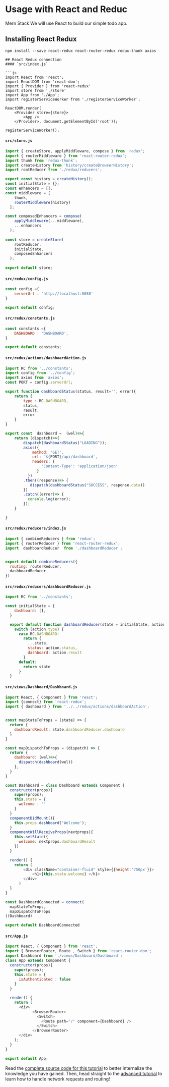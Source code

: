 # Usage with React and Reduc
Mern Stack 
We will use React to build our simple todo app.

## Installing React Redux

```
npm install --save react-redux react-router-redux redux-thunk axios

## React Redux connection 
#### `src/index.js`

```js
import React from 'react';
import ReactDOM from 'react-dom';
import { Provider } from 'react-redux'
import store from './store'
import App from './App';
import registerServiceWorker from './registerServiceWorker';

ReactDOM.render(
    <Provider store={store}>
        <App />
    </Provider>, document.getElementById('root'));
    
registerServiceWorker();
```

#### `src/store.js`

```js
import { createStore, applyMiddleware, compose } from 'redux';
import { routerMiddleware } from 'react-router-redux';
import thunk from 'redux-thunk';
import createHistory from 'history/createBrowserHistory';
import rootReducer from './redux/reducers';

export const history = createHistory();
const initialState = {};
const enhancers = [];
const middleware = [
    thunk,
    routerMiddleware(history)
  ];

const composedEnhancers = compose(
    applyMiddleware(...middleware),
    ...enhancers
  );
  
const store = createStore(
    rootReducer,
    initialState,
    composedEnhancers
  );
  
export default store;
```

#### `src/redux/config.js`

```js
const config ={
    serverUrl : 'http://localhost:8080'
}

export default config;
```

#### `src/redux/constants.js`

```js
const constants ={
    DASHBOARD : 'DASHBOARD',
}

export default constants;
```

#### `src/redux/actions/dashboardAction.js`

```js
import RC from '../constants';
import config from '../config';
import axios from 'axios';
const PORT = config.serverUrl;

export function dashboardStatus(status, result='', error){  
    return {
        type : RC.DASHBOARD,
        status,
        result,
        error
    }
}

export const  dashboard =  (wel)=>{
    return (dispatch)=>{
        dispatch(dashboardStatus("LOADING"));      
        axios({  
            method: 'GET',
            url: `${PORT}/api/dashboard`,
            headers: {
                'Content-Type': 'application/json'
              }
          })
        .then((response)=> {
           dispatch(dashboardStatus("SUCCESS", response.data))
        })
        .catch((error)=> {
          console.log(error);
        });
    }

}
```

#### `src/redux/reducers/index.js`

```js
import { combineReducers } from 'redux';
import { routerReducer } from 'react-router-redux';
import  dashboardReducer  from './dashboardReducer';


export default combineReducers({
  routing: routerReducer,
  dashboardReducer
})
```

#### `src/redux/reducers/dashboardReducer.js`

```js
import RC from '../constants';

const initialState = {
    dashboard: [],
  }

  export default function dashboardReducer(state = initialState, action) {
    switch (action.type) {
      case RC.DASHBOARD:
        return {
          ...state,
          status: action.status,
          dashboard: action.result
        }
      default:
        return state
      }
  }
```

#### `src/views/Dashboard/Dashboard.js`

```js
import React, { Component } from 'react';
import {connect} from 'react-redux';
import { dashboard } from '../../redux/actions/dashboardAction';


const mapStateToProps = (state) => {
  return {
    dashboardResult: state.dashboardReducer.dashboard
  }
}

const mapDispatchToProps = (dispatch) => {
  return {  
    dashboard: (wel)=>{
      dispatch(dashboard(wel))
    },
  } 
}

const Dashboard = class Dashboard extends Component {
  constructor(props){
    super(props);
    this.state = {
      welcome : ''
    }
  }
  componentDidMount(){
    this.props.dashboard('Welcome');
  }
  componentWillReceiveProps(nextprops){ 
    this.setState({
      welcome: nextprops.dashboardResult
    })
  }

  render() {
    return (      
        <div className="container-fluid" style={{height:'750px'}}>
            <h1>{this.state.welcome} </h1>   
        </div>    
      )
  }
}

const DashboardConnected = connect(
  mapStateToProps,
  mapDispatchToProps
)(Dashboard)

export default DashboardConnected
```

#### `src/App.js`

```js
import React, { Component } from 'react';
import { BrowserRouter, Route , Switch } from 'react-router-dom';
import Dashboard from './views/Dashboard/Dashboard';
class App extends Component {
  constructor(props){
    super(props);
    this.state = {
      isAuthenticated : false
    }   
  }

  render() {
    return (
      <div>
            <BrowserRouter>
              <Switch>    
                <Route path="/" component={Dashboard} /> 
              </Switch>
            </BrowserRouter>
      </div>
    );
  }
}

export default App;
```

Read the [complete source code for this tutorial](ExampleTodoList.md) to better internalize the knowledge you have gained. Then, head straight to the [advanced tutorial](../advanced/README.md) to learn how to handle network requests and routing!
